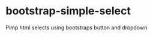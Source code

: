 bootstrap-simple-select
=======================

Pimp html selects using bootstraps button and dropdown
